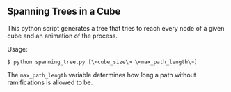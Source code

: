 Spanning Trees in a Cube
------

This python script generates a tree that tries to reach every 
node of a given cube and an animation of the process.

Usage:

    $ python spanning_tree.py [\<cube_size\> \<max_path_length\>]

The `max_path_length` variable determines how long a path without
ramifications is allowed to be.

